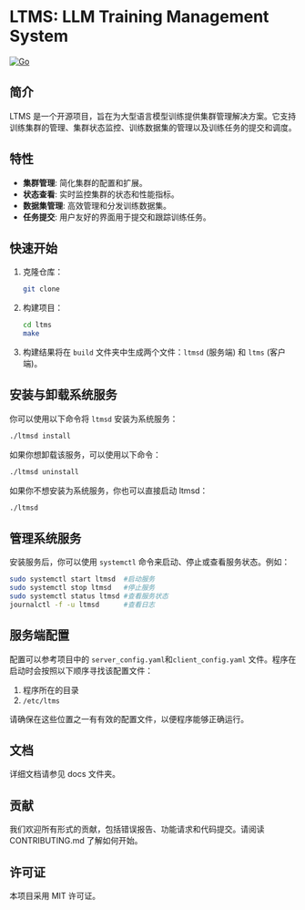 # LTMS: LLM Training Management System

[![Go](https://github.com/chen-ace/ltms/actions/workflows/go.yml/badge.svg)](https://github.com/chen-ace/ltms/actions/workflows/go.yml)

## 简介

LTMS 是一个开源项目，旨在为大型语言模型训练提供集群管理解决方案。它支持训练集群的管理、集群状态监控、训练数据集的管理以及训练任务的提交和调度。

## 特性

- **集群管理**: 简化集群的配置和扩展。
- **状态查看**: 实时监控集群的状态和性能指标。
- **数据集管理**: 高效管理和分发训练数据集。
- **任务提交**: 用户友好的界面用于提交和跟踪训练任务。

## 快速开始

1. 克隆仓库：
    ```bash
    git clone
    ```
2. 构建项目：
    ```bash
   cd ltms 
   make
    ```
3. 构建结果将在 `build` 文件夹中生成两个文件：`ltmsd` (服务端) 和 `ltms` (客户端)。

## 安装与卸载系统服务

你可以使用以下命令将 `ltmsd` 安装为系统服务：

```bash
./ltmsd install
```
如果你想卸载该服务，可以使用以下命令：
```bash
./ltmsd uninstall
```
如果你不想安装为系统服务，你也可以直接启动 ltmsd：
```bash
./ltmsd
```

## 管理系统服务

安装服务后，你可以使用 `systemctl` 命令来启动、停止或查看服务状态。例如：
```bash
sudo systemctl start ltmsd  #启动服务
sudo systemctl stop ltmsd   #停止服务
sudo systemctl status ltmsd #查看服务状态
journalctl -f -u ltmsd      #查看日志
```
## 服务端配置

配置可以参考项目中的 `server_config.yaml`和`client_config.yaml` 文件。程序在启动时会按照以下顺序寻找该配置文件：

1. 程序所在的目录
2. `/etc/ltms`

请确保在这些位置之一有有效的配置文件，以便程序能够正确运行。

## 文档

详细文档请参见 docs 文件夹。

## 贡献

我们欢迎所有形式的贡献，包括错误报告、功能请求和代码提交。请阅读 CONTRIBUTING.md 了解如何开始。

## 许可证

本项目采用 MIT 许可证。

